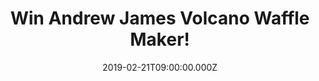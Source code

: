 ---
campaign-uuid: "c-da2be1de-581e-459f-940b-6970e21c846b"
type: "Competition"
category: "Technology"
date: "2019-02-21T09:00:00.000Z"
end-date: "2019-03-21T23:59:00.000Z"
disable-form: false
is_promoted: false
has_entry_page: true
title: "Win Andrew James Volcano Waffle Maker!"
competition-description: "<p>Waffles for breakfast? YES, please! We are giving away\
  \ an amazing Waffle Maker to be enjoyed by the whole family. We are pretty sure\
  \ you won't want to miss this… Create thick, delicious belgian-style waffles with\
  \ your Andrew James Electric Waffle Maker in 5 minutes without any mess or fuss\
  \ due to the unique volcano-style design. Even though it is a highly innovative\
  \ product, it is still easy to use. Attach the funnel to the top of your machine\
  \ and plug it in. You’ll know when it has reached perfect waffle cooking temperature\
  \ as the green indicator light will switch on.</p>\n<p>Want it? Enter below for\
  \ a chance to win.</p>\n"
hero-header: "Win Andrew James Volcano Waffle Maker!"
terms-confirmation: "N/A"
banner-img: "https://assets.expresslyapp.com/asset-3d28d815-68fb-405c-ac34-2d3904d83c20.jpg"
logo-left-href: "aaa.nme.com"
logo-left-image: "https://assets.expresslyapp.com/asset-03402fc4-8b5a-404f-ae75-c8b2acf4d22f.jpg"
logo-left-title: "Sony Pictures Home Entertainment"
bg-image-hero: "https://assets.expresslyapp.com/asset-fe7ba3e1-ab52-407b-9f88-806b782278cc.jpg"
bg-image-first: "https://assets.expresslyapp.com/asset-d192914f-a84d-4450-b46f-df6f9f03a97f.jpg"
section1-content: "<p>Make perfect waffles every time with ease using the handy measuring\
  \ scoop & easy-pour lip. The advanced design means that the waffle mixture is evenly\
  \ distributed. Along with the venting funnel, your waffles are cooked to perfection\
  \ every single time.The funnel attachment can be unclipped from the top and secured\
  \ into its own purpose-created slot under the waffle maker for a slimline, flat\
  \ profile.</p>\n<p>This Waffle-making is easy and fun with the innovative volcano-style\
  \ machine that is perfect for fun with your loved ones. Simply pour your mixture\
  \ into the top of the machine and watch it bubble like a volcano. Enter the draw\
  \ below for a chance to win now!</p>\n"
entry-title: "Win Andrew James Volcano Waffle Maker!"
entry-content: "<p>Enter the draw to win Andrew James Volcano Waffle Maker by entering\
  \ below before 23:59 on 21st of March 2019.</p>\n"
has-winner: false
prize-description: "Andrew James Volcano Waffle Maker."
special-conditions: "Multiple entries are allowed up to one every day\r\nThis competition\
  \ is also available on: http://club.expressly.io/competitons/\r\nandrew-james-waffle-maker-giveaway"
country-restrictions:
- "GB"
---